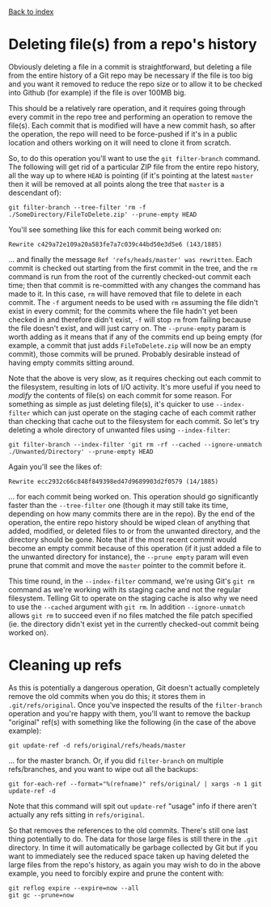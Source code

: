 [Back to index](README.md)
# Deleting file(s) from a repo's history
Obviously deleting a file in a commit is straightforward, but deleting a file from the entire history of a Git repo may be necessary if the file is too big and you want it removed to reduce the repo size or to allow it to be checked into Github (for example) if the file is over 100MB big.

This should be a relatively rare operation, and it requires going through every commit in the repo tree and performing an operation to remove the file(s).  Each commit that is modified will have a new commit hash, so after the operation, the repo will need to be force-pushed if it's in a public location and others working on it will need to clone it from scratch.

So, to do this operation you'll want to use the `git filter-branch` command.  The following will get rid of a particular ZIP file from the entire repo history, all the way up to where `HEAD` is pointing (if it's pointing at the latest `master` then it will be removed at all points along the tree that `master` is a descendant of):

```
git filter-branch --tree-filter 'rm -f ./SomeDirectory/FileToDelete.zip' --prune-empty HEAD
```

You'll see something like this for each commit being worked on:

```
Rewrite c429a72e109a20a583fe7a7c039c44bd50e3d5e6 (143/1885)
```

... and finally the message `Ref 'refs/heads/master' was rewritten`.  Each commit is checked out starting from the first commit in the tree, and the `rm` command is run from the root of the currently checked-out commit each time; then that commit is re-committed with any changes the command has made to it.  In this case, `rm` will have removed that file to delete in each commit.  The `-f` argument needs to be used with `rm` assuming the file didn't exist in every commit; for the commits where the file hadn't yet been checked in and therefore didn't exist, `-f` will stop `rm` from failing because the file doesn't exist, and will just carry on.  The `--prune-empty` param is worth adding as it means that if any of the commits end up being empty (for example, a commit that just adds `FileToDelete.zip` will now be an empty commit), those commits will be pruned.  Probably desirable instead of having empty commits sitting around.

Note that the above is very slow, as it requires checking out each commit to the filesystem, resulting in lots of I/O activity.  It's more useful if you need to *modify* the contents of file(s) on each commit for some reason.  For something as simple as just deleting file(s), it's quicker to use `--index-filter` which can just operate on the staging cache of each commit rather than checking that cache out to the filesystem for each commit.  So let's try deleting a whole directory of unwanted files using `--index-filter`:

```
git filter-branch --index-filter 'git rm -rf --cached --ignore-unmatch ./Unwanted/Directory' --prune-empty HEAD
```

Again you'll see the likes of:

```
Rewrite ecc2932c66c848f849398ed47d9689903d2f0579 (14/1885)
```

... for each commit being worked on.  This operation should go significantly faster than the `--tree-filter` one (though it may still take its time, depending on how many commits there are in the repo).  By the end of the operation, the entire repo history should be wiped clean of anything that added, modified, or deleted files to or from the unwanted directory, and the directory should be gone.  Note that if the most recent commit would become an empty commit because of this operation (if it just added a file to the unwanted directory for instance), the `--prune empty` param will even prune that commit and move the `master` pointer to the commit before it.

This time round, in the `--index-filter` command, we're using Git's `git rm` command as we're working with its staging cache and not the regular filesystem.  Telling Git to operate on the staging cache is also why we need to use the `--cached` argument with `git rm`.  In addition `--ignore-unmatch` allows `git rm` to succeed even if no files matched the file patch specified (ie. the directory didn't exist yet in the currently checked-out commit being worked on).

# Cleaning up refs
As this is potentially a dangerous operation, Git doesn't actually completely remove the old commits when you do this; it stores them in `.git/refs/original`.  Once you've inspected the results of the `filter-branch` operation and you're happy with them, you'll want to remove the backup "original" ref(s) with something like the following (in the case of the above example):

```
git update-ref -d refs/original/refs/heads/master
```

... for the master branch.  Or, if you did `filter-branch` on multiple refs/branches, and you want to wipe out all the backups:

```
git for-each-ref --format="%(refname)" refs/original/ | xargs -n 1 git update-ref -d
```

Note that this command will spit out `update-ref` "usage" info if there aren't actually any refs sitting in `refs/original`.

So that removes the references to the old commits.  There's still one last thing potentially to do.  The data for those large files is still there in the `.git` directory.  In time it will automatically be garbage collected by Git but if you want to immediately see the reduced space taken up having deleted the large files from the repo's history, as again you may wish to do in the above example, you need to forcibly expire and prune the content with:

```
git reflog expire --expire=now --all
git gc --prune=now
```
